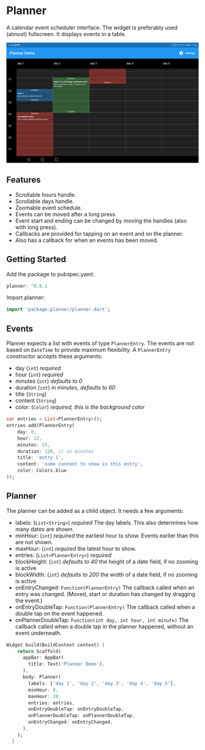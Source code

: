 # Planner

A calendar event scheduler interface. The widget is preferably used (almost) fullscreen. It displays events in a table. 

![screenshot](screenshots/flutter_01.png)

## Features
- Scrollable hours handle.
- Scrollable days handle.
- Zoomable event schedule.
- Events can be moved after a long press.
- Event start and ending can be changed by moving the handles (also with long press).
- Callbacks are provided for tapping on an event and on the planner.
- Also has a callback for when an events has been moved.

## Getting Started

Add the package to pubspec.yaml:

```dart
planner: ^0.0.1
```

Import planner:

```dart
import 'package:planner/planner.dart';
```

## Events
Planner expects a list with events of type `PlannerEntry`. The events are not based on `DateTime` to provide maximum flexibility. A `PlannerEntry` constructor accepts these arguments:
- day (`int`) _required_
- hour (`int`) _required_
- minutes (`int`) _defaults to 0_
- duration (`int`) _in minutes, defaults to 60_
- title (`String`)
- content (`String`)
- color: (`Color`) _required, this is the background color_
   

```dart
var entries = List<PlannerEntry>();
entries.add(PlannerEntry(
    day: 0,
    hour: 12,
    minutes: 15,
    duration: 120, // in minutes
    title: 'entry 1',
    content: 'some content to show in this entry',
    color: Colors.blue
));
```

## Planner
The planner can be added as a child object. It needs a few arguments:

- labels: (`List<String>`) _required_ The day labels. This also determines how many dates are shown.
- minHour: (`int`) _required_ the earliest hour to show. Events earlier than this are not shown.
- maxHour: (`int`) _required_ the latest hour to show.
- entries: (`List<PlannerEntry>`) _required_
- blockHeight: (`int`) _defaults to 40_ the height of a date field, if no zooming is active
- blockWidth: (`int`) _defaults to 200_ the width of a date field, if no zooming is active
- onEntryChanged: `Function(PlannerEntry)` The callback called when an entry was changed. (Moved, start or duration has changed by dragging the event.)
- onEntryDoubleTap: `Function(PlannerEntry)` The callback called when a double tap on the event happened.
- onPlannerDoubleTap: `Function(int day, int hour, int minute)` The callback called when a double tap in the planner happened, without an event underneath. 

```dart
Widget build(BuildContext context) {
    return Scaffold(
      appBar: AppBar(
        title: Text('Planner Demo'),
      ),
      body: Planner(
        labels: ['day 1', 'day 2', 'day 3', 'day 4', 'day 5'],
        minHour: 8,
        maxHour: 20,
        entries: entries,
        onEntryDoubleTap: onEntryDoubleTap,
        onPlannerDoubleTap: onPlannerDoubleTap,
        onEntryChanged: onEntryChanged,
      ),
    );
  }
```
